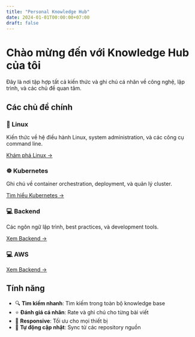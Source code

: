 ```yaml
---
title: "Personal Knowledge Hub"
date: 2024-01-01T00:00:00+07:00
draft: false
---
```


# Chào mừng đến với Knowledge Hub của tôi

Đây là nơi tập hợp tất cả kiến thức và ghi chú cá nhân về công nghệ, lập trình, và các chủ đề quan tâm.

## Các chủ đề chính

### 🐧 Linux
Kiến thức về hệ điều hành Linux, system administration, và các công cụ command line.

[Khám phá Linux →](/linux/)

### ☸️ Kubernetes  
Ghi chú về container orchestration, deployment, và quản lý cluster.

[Tìm hiểu Kubernetes →](/kubernetes/)

### 💻 Backend
Các ngôn ngữ lập trình, best practices, và development tools.

[Xem Backend →](/backend/)

### 💻 AWS 

[Xem Backend →](/aws/)
## Tính năng

- 🔍 **Tìm kiếm nhanh**: Tìm kiếm trong toàn bộ knowledge base
- ⭐ **Đánh giá cá nhân**: Rate và ghi chú cho từng bài viết
- 📱 **Responsive**: Tối ưu cho mọi thiết bị
- 🔄 **Tự động cập nhật**: Sync từ các repository nguồn